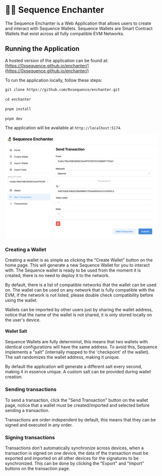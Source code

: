 # 🧙🏻 Sequence Enchanter

The Sequence Enchanter is a Web Application that allows users to create and interact with Sequence Wallets. Sequence Wallets are Smart Contract Wallets that exist across all fully compatible EVM Networks.

## Running the Application

A hosted version of the application can be found at:
[https://0xsequence.github.io/enchanter/](https://0xsequence.github.io/enchanter/)

To run the application locally, follow these steps:

```
git clone https://github.com/0xsequence/enchanter.git

cd enchanter

pnpm install

pnpm dev
```

The application will be available at `http://localhost:5174`.

![Sending transactions page](./screenshots/screenshot-send-tx.png)

### Creating a Wallet

Creating a wallet is as simple as clicking the "Create Wallet" button on the home page. This will generate a new Sequence Wallet for you to interact with. The Sequence wallet is ready to be used from the moment it is created, there is no need to deploy it to the network.

By default, there is a list of compatible networks that the wallet can be used on. The wallet can be used on any network that is fully compatible with the EVM, if the network is not listed, please double check compatibility before using the wallet.

Wallets can be imported by other users just by sharing the wallet address, notice that the name of the wallet is not shared, it is only stored locally on the user's device.

#### Wallet Salt

Sequence Wallets are fully determinist, this means that two wallets with identical configurations will have the same address. To avoid this, Sequence implements a "salt" (internally mapped to the 'checkpoint' of the wallet). The salt randomizes the wallet address, making it unique.

By default the application will generate a different salt every second, making it in essence unique. A custom salt can be provided during wallet creation.

### Sending transactions

To send a transaction, click the "Send Transaction" button on the wallet page, notice that a wallet must be created/imported and selected before sending a transaction.

Transactions are order-independent by default, this means that they can be signed and executed in any order.

### Signing transactions

Transactions don't automatically synchronize across devices, when a transaction is signed on one device, the data of the transaction must be exported and imported on all other devices for the signatures to be synchronized. This can be done by clicking the "Export" and "Import" buttons on the transaction page.

